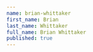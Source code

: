 ```yaml
---
name: brian-whittaker
first_name: Brian
last_name: Whittaker
full_name: Brian Whittaker
published: true
---
```

